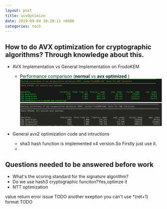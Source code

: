 ```yaml
---
layout: post
title: avxOptimize
date: 2019-09-04 10:20:11 +0800
categories: tech
---
```



## How to do AVX optimization for cryptographic algorithms? Through knowledge about this.

* AVX Implementation vs General Implementation on FrodoKEM
	* Performance comparison (**normal** vs **avx optimized** )
	![normal](/assets/normal_frodo640.png)
	![normal](/assets/avx_frodo640.png)


* General avx2 optimization code and intructions

	* sha3 hash function is implemented x4 version.So Firstly just use it.
	* 

## Questions needed to be answered before work

* What's the scoring standard for the signature algorithm?
* Do we use hash3 cryptographic funciton?Yes,optimze it
* NTT optimization

value return error issue TODO
another exeption you can't use *(ret+1) format TODO




